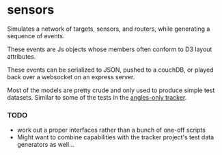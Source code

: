 # sensors

Simulates a network of targets, sensors, and routers, while generating a sequence of events.

These events are Js objects whose members often conform to D3 layout attributes.

These events can be serialized to JSON, pushed to a couchDB, or played back over a websocket on an express server.

Most of the models are pretty crude and only used to produce simple test datasets. Similar to some of the tests in the [angles-only tracker](https://github.com/mas12498/tracker).


### TODO

 - work out a proper interfaces rather than a bunch of one-off scripts
 - Might want to combine capabilities with the tracker project's test data generators as well...